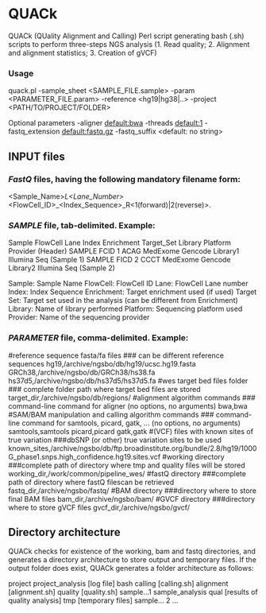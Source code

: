 # QUACk
QUACk (QUality Alignment and Calling) Perl script generating bash (.sh) scripts to perform three-steps NGS analysis (1. Read quality; 2. Alignment and alignment statistics; 3. Creation of gVCF)

### Usage

quack.pl -sample_sheet <SAMPLE_FILE.sample> -param <PARAMETER_FILE.param> -reference <hg19|hg38|..> -project <PATH/TO/PROJECT/FOLDER> 

Optional parameters -aligner <default:bwa> -threads <default:1> -fastq_extension <default:fastq.gz> -fastq_suffix <default: no string>

## INPUT files

### *FastQ* files, having the following mandatory filename form:

<Sample_Name>_L<Lane_Number>_<FlowCell_ID>_<Index_Sequence>_R<1(forward)|2(reverse)><fastQ suffix>.<fastQ extension>

### *SAMPLE* file, tab-delimited. Example:

Sample  FlowCell Lane Index   Enrichment  Target_Set Library    Platform  Provider (Header)
SAMPLE  FCID    1       ACAG MedExome   Gencode    Library1  Illumina   Seq       (Sample 1)
SAMPLE  FICD    2       CCCT MedExome   Gencode    Library2  Illumina   Seq       (Sample 2)

Sample: Sample Name
FlowCell: FlowCell ID
Lane: FlowCell Lane number
Index: Index Sequence
Enrichment: Target enrichment used (if used)
Target Set: Target set used in the analysis (can be different from Enrichment)
Library: Name of library performed
Platform: Sequencing platform used
Provider: Name of the sequencing provider

### *PARAMETER* file, comma-delimited. Example:

#reference sequence fasta/fa files ### can be different reference sequences
hg19,/archive/ngsbo/db/hg19/ucsc.hg19.fasta
GRCh38,/archive/ngsbo/db/GRCh38/hs38.fa
hs37d5,/archive/ngsbo/db/hs37d5/hs37d5.fa
#wes target bed files folder ### complete folder path where target bed files are stored
target_dir,/archive/ngsbo/db/regions/
#alignment algorithm commands ### command-line command for aligner (no options, no arguments)
bwa,bwa
#SAM/BAM manipulation and calling algorithm commands ### command-line command for samtools, picard, gatk, ... (no options, no arguments)
samtools,samtools
picard,picard
gatk,gatk
#(VCF) files with known sites of true variation ###dbSNP (or other) true variation sites to be used
known_sites,/archive/ngsbo/db/ftp.broadinstitute.org/bundle/2.8/hg19/1000G_phase1.snps.high_confidence.hg19.sites.vcf
#working directory ###complete path of directory where tmp and quality files will be stored
working_dir,/work/common/pipeline_wes/
#fastQ directory ###complete path of directory where fastQ filescan be retrieved
fastq_dir,/archive/ngsbo/fastq/
#BAM directory ###directory where to store final BAM files
bam_dir,/archive/ngsbo/bam/
#GVCF directory ###directory where to store gVCF files
gvcf_dir,/archive/ngsbo/gvcf/

## Directory architecture

QUACk checks for existence of the working, bam and fastq directories, and generates a directory architecture to store output and temporary files. If the output folder does exist, QUACk generates a folder architecture as follows:

project
	project_analysis [log file]
		bash
			calling [calling.sh]
			alignment [alignment.sh]
			quality [quality.sh]
		sample...1
			sample_analysis
				qual [results of quality analysis]
				tmp [temporary files]
		sample… 2
			...
